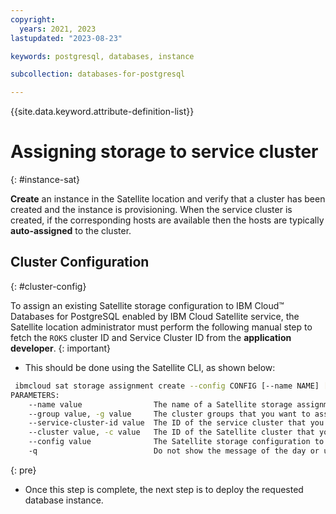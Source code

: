 ```yaml
---
copyright:
  years: 2021, 2023
lastupdated: "2023-08-23"

keywords: postgresql, databases, instance

subcollection: databases-for-postgresql

---
```


{{site.data.keyword.attribute-definition-list}}

# Assigning storage to service cluster
{: #instance-sat}

**Create** an instance in the Satellite location and verify that a cluster has been created and the instance is provisioning. 
When the service cluster is created, if the corresponding hosts are available then the hosts are typically **auto-assigned** to the cluster.

## Cluster Configuration
{: #cluster-config}

To assign an existing Satellite storage configuration to IBM Cloud™ Databases for PostgreSQL enabled by IBM Cloud Satellite service, the Satellite location administrator must perform the following manual step to fetch the `ROKS` cluster ID and Service Cluster ID from the **application developer**.
{: important}

- This should be done using the Satellite CLI, as shown below:

```sh
 ibmcloud sat storage assignment create --config CONFIG [--name NAME] [-q] (--cluster CLUSTER | --group GROUP | --service-cluster-id CLUSTER)
PARAMETERS:
    --name value                The name of a Satellite storage assignment.
    --group value, -g value     The cluster groups that you want to assign the storage configuration to.
    --service-cluster-id value  The ID of the service cluster that you want to assign the storage configuration to. To get the service cluster ID, run 'ibmcloud sat service ls --location <location>'.
    --cluster value, -c value   The ID of the Satellite cluster that you want to assign the storage configuration to. To get the cluster ID, run 'ibmcloud oc cluster ls --provider satellite'.
    --config value              The Satellite storage configuration to use for the assignment.
    -q                          Do not show the message of the day or update reminders.
```
{: pre}

- Once this step is complete, the next step is to deploy the requested database instance.
